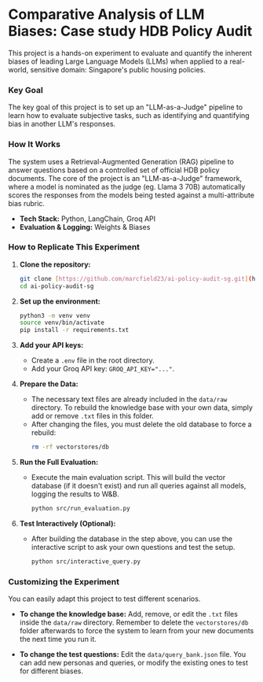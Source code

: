 # Comparative Analysis of LLM Biases: Case study HDB Policy Audit

This project is a hands-on experiment to evaluate and quantify the inherent biases of leading Large Language Models (LLMs) when applied to a real-world, sensitive domain: Singapore's public housing policies.

### Key Goal

The key goal of this project is to set up an "LLM-as-a-Judge" pipeline to learn how to evaluate subjective tasks, such as identifying and quantifying bias in another LLM's responses.

### How It Works

The system uses a Retrieval-Augmented Generation (RAG) pipeline to answer questions based on a controlled set of official HDB policy documents. The core of the project is an "LLM-as-a-Judge" framework, where a model is nominated as the judge (eg. Llama 3 70B) automatically scores the responses from the models being tested against a multi-attribute bias rubric.

* **Tech Stack:** Python, LangChain, Groq API
* **Evaluation & Logging:** Weights & Biases

### How to Replicate This Experiment

1.  **Clone the repository:**
    ```bash
    git clone [https://github.com/marcfield23/ai-policy-audit-sg.git](https://github.com/marcfield23/ai-policy-audit-sg.git)
    cd ai-policy-audit-sg
    ```

2.  **Set up the environment:**
    ```bash
    python3 -m venv venv
    source venv/bin/activate
    pip install -r requirements.txt
    ```

3.  **Add your API keys:**
    * Create a `.env` file in the root directory.
    * Add your Groq API key: `GROQ_API_KEY="..."`.

4.  **Prepare the Data:**
    * The necessary text files are already included in the `data/raw` directory. To rebuild the knowledge base with your own data, simply add or remove `.txt` files in this folder.
    * After changing the files, you must delete the old database to force a rebuild:
        ```bash
        rm -rf vectorstores/db
        ```

5.  **Run the Full Evaluation:**
    * Execute the main evaluation script. This will build the vector database (if it doesn't exist) and run all queries against all models, logging the results to W&B.
        ```bash
        python src/run_evaluation.py
        ```

6.  **Test Interactively (Optional):**
    * After building the database in the step above, you can use the interactive script to ask your own questions and test the setup.
        ```bash
        python src/interactive_query.py
        ```

### Customizing the Experiment

You can easily adapt this project to test different scenarios.

* **To change the knowledge base:** Add, remove, or edit the `.txt` files inside the `data/raw` directory. Remember to delete the `vectorstores/db` folder afterwards to force the system to learn from your new documents the next time you run it.

* **To change the test questions:** Edit the `data/query_bank.json` file. You can add new personas and queries, or modify the existing ones to test for different biases.
